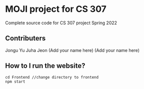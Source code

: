 # MOJI project for CS 307

Complete source code for CS 307 project Spring 2022

## Contributers

Jongu Yu
Juha Jeon
(Add your name here)
(Add your name here)

## How to I run the website?
```
cd Frontend //change directory to frontend
npm start
```
